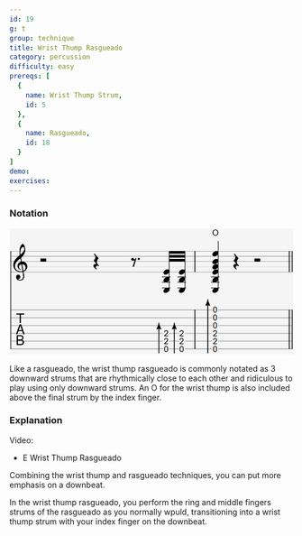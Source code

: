 ```yaml
---
id: 19
g: t
group: technique
title: Wrist Thump Rasgueado
category: percussion
difficulty: easy
prereqs: [
  {
    name: Wrist Thump Strum,
    id: 5
  },
  {
    name: Rasgueado,
    id: 18
  }
]
demo: 
exercises:
---
```


### Notation

<div class="tabImg">
  <img src="wrist-thump-rasgueado.jpg" />
</div>

Like a rasgueado, the wrist thump rasgueado is commonly notated as 3 downward strums that are rhythmically close to each other and ridiculous to play using only downward strums. An O for the wrist thump is also included above the final strum by the index finger.

### Explanation

Video:
- E Wrist Thump Rasgueado

Combining the wrist thump and rasgueado techniques, you can put more emphasis on a downbeat.

In the wrist thump rasgueado, you perform the ring and middle fingers strums of the rasgueado as you normally wpuld, transitioning into a wrist thump strum with your index finger on the downbeat.

